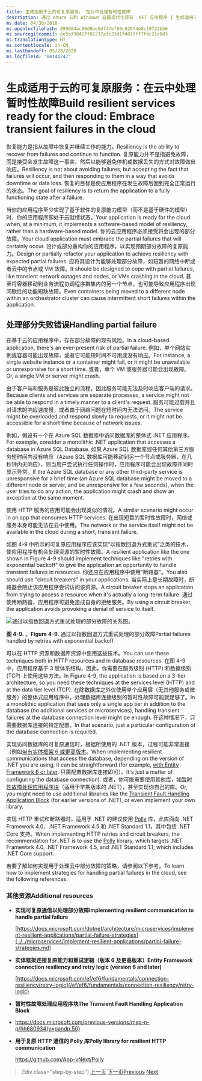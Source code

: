 ```yaml
---
title: 生成适用于云的可复原服务。 在云中处理暂时性故障
description: 通过 Azure 云和 Windows 容器现代化现有 .NET 应用程序 | 生成适用于云的可复原服务。 在云中处理暂时性故障
ms.date: 04/30/2018
ms.openlocfilehash: 899084ac00d9be0df47ef88c026f4e8c19722bb6
ms.sourcegitcommit: ee5b798427f81237a3c23d1fd81fff7fdc21e8d3
ms.translationtype: HT
ms.contentlocale: zh-CN
ms.lasthandoff: 05/28/2020
ms.locfileid: "84144247"
---
```

# <a name="build-resilient-services-ready-for-the-cloud-embrace-transient-failures-in-the-cloud"></a><span data-ttu-id="115d2-105">生成适用于云的可复原服务：在云中处理暂时性故障</span><span class="sxs-lookup"><span data-stu-id="115d2-105">Build resilient services ready for the cloud: Embrace transient failures in the cloud</span></span>

<span data-ttu-id="115d2-106">恢复能力是指从故障中恢复并继续工作的能力。</span><span class="sxs-lookup"><span data-stu-id="115d2-106">Resiliency is the ability to recover from failures and continue to function.</span></span> <span data-ttu-id="115d2-107">复原能力并不是指避免故障，而是接受会发生故障这一事实，然后以能够避免停机或数据丢失的方式对故障做出响应。</span><span class="sxs-lookup"><span data-stu-id="115d2-107">Resiliency is not about avoiding failures, but accepting the fact that failures will occur, and then responding to them in a way that avoids downtime or data loss.</span></span> <span data-ttu-id="115d2-108">恢复的目标是使应用程序在发生故障后回到完全正常运行的状态。</span><span class="sxs-lookup"><span data-stu-id="115d2-108">The goal of resiliency is to return the application to a fully functioning state after a failure.</span></span>

<span data-ttu-id="115d2-109">当你的应用程序至少实现了基于软件的复原能力模型（而不是基于硬件的模型）时，你的应用程序即处于云就绪状态。</span><span class="sxs-lookup"><span data-stu-id="115d2-109">Your application is ready for the cloud when, at a minimum, it implements a software-based model of resiliency, rather than a hardware-based model.</span></span> <span data-ttu-id="115d2-110">你的云应用程序必须接受将会出现的部分故障。</span><span class="sxs-lookup"><span data-stu-id="115d2-110">Your cloud application must embrace the partial failures that will certainly occur.</span></span> <span data-ttu-id="115d2-111">设计或部分重构你的应用程序，以实现预期部分故障的复原能力。</span><span class="sxs-lookup"><span data-stu-id="115d2-111">Design or partially refactor your application to achieve resiliency with expected partial failures.</span></span> <span data-ttu-id="115d2-112">应将其设计为能够处理部分故障，如短暂的网络中断或者云中的节点或 VM 故障。</span><span class="sxs-lookup"><span data-stu-id="115d2-112">It should be designed to cope with partial failures, like transient network outages and nodes, or VMs crashing in the cloud.</span></span> <span data-ttu-id="115d2-113">甚至将容器移动到业务流程协调程序群集内的另一个节点，也可能导致应用程序出现间歇性的功能短缺故障。</span><span class="sxs-lookup"><span data-stu-id="115d2-113">Even containers being moved to a different node within an orchestrator cluster can cause intermittent short failures within the application.</span></span>

## <a name="handling-partial-failure"></a><span data-ttu-id="115d2-114">处理部分失败错误</span><span class="sxs-lookup"><span data-stu-id="115d2-114">Handling partial failure</span></span>

<span data-ttu-id="115d2-115">在基于云的应用程序中，存在部分故障的现有风险。</span><span class="sxs-lookup"><span data-stu-id="115d2-115">In a cloud-based application, there's an ever-present risk of partial failure.</span></span> <span data-ttu-id="115d2-116">例如，单个网站实例或容器可能出现故障，或者它可能短时间不可用或没有响应。</span><span class="sxs-lookup"><span data-stu-id="115d2-116">For instance, a single website instance or a container might fail, or it might be unavailable or unresponsive for a short time.</span></span> <span data-ttu-id="115d2-117">或者，单个 VM 或服务器可能会出现故障。</span><span class="sxs-lookup"><span data-stu-id="115d2-117">Or, a single VM or server might crash.</span></span>

<span data-ttu-id="115d2-118">由于客户端和服务是彼此独立的流程，因此服务可能无法及时响应客户端的请求。</span><span class="sxs-lookup"><span data-stu-id="115d2-118">Because clients and services are separate processes, a service might not be able to respond in a timely manner to a client's request.</span></span> <span data-ttu-id="115d2-119">服务可能过载并且对请求的响应速度慢，或者由于网络问题在短时间内无法访问。</span><span class="sxs-lookup"><span data-stu-id="115d2-119">The service might be overloaded and respond slowly to requests, or it might not be accessible for a short time because of network issues.</span></span>

<span data-ttu-id="115d2-120">例如，假设有一个在 Azure SQL 数据库中访问数据库的整体式 .NET 应用程序。</span><span class="sxs-lookup"><span data-stu-id="115d2-120">For example, consider a monolithic .NET application that accesses a database in Azure SQL Database.</span></span> <span data-ttu-id="115d2-121">如果 Azure SQL 数据库或任何其他第三方服务短时间内没有响应（Azure SQL 数据库可能移动到另一个节点或服务器，在几秒钟内无响应），则当用户尝试执行任何操作时，应用程序可能会出现故障并同时显示异常。</span><span class="sxs-lookup"><span data-stu-id="115d2-121">If the Azure SQL database or any other third-party service is unresponsive for a brief time (an Azure SQL database might be moved to a different node or server, and be unresponsive for a few seconds), when the user tries to do any action, the application might crash and show an exception at the same moment.</span></span>

<span data-ttu-id="115d2-122">使用 HTTP 服务的应用可能会出现类似的情况。</span><span class="sxs-lookup"><span data-stu-id="115d2-122">A similar scenario might occur in an app that consumes HTTP services.</span></span> <span data-ttu-id="115d2-123">在出现短暂的暂时性故障时，网络或服务本身可能无法在云中使用。</span><span class="sxs-lookup"><span data-stu-id="115d2-123">The network or the service itself might not be available in the cloud during a short, transient failure.</span></span>

<span data-ttu-id="115d2-124">如图 4-9 中所示的可复原应用程序应该实现“以指数回退方式重试”之类的技术，使应用程序有机会处理资源的暂时性故障。</span><span class="sxs-lookup"><span data-stu-id="115d2-124">A resilient application like the one shown in Figure 4-9 should implement techniques like "retries with exponential backoff" to give the application an opportunity to handle transient failures in resources.</span></span> <span data-ttu-id="115d2-125">你还应在应用程序中使用“断路器”。</span><span class="sxs-lookup"><span data-stu-id="115d2-125">You also should use "circuit breakers" in your applications.</span></span> <span data-ttu-id="115d2-126">当实际上是长期故障时，断路器会阻止该应用程序尝试访问该资源。</span><span class="sxs-lookup"><span data-stu-id="115d2-126">A circuit breaker stops an application from trying to access a resource when it's actually a long-term failure.</span></span> <span data-ttu-id="115d2-127">通过使用断路器，应用程序可避免造成自身的拒绝服务。</span><span class="sxs-lookup"><span data-stu-id="115d2-127">By using a circuit breaker, the application avoids provoking a denial of service to itself.</span></span>

![通过以指数回退方式重试处理的部分故障的关系图。](./media/retry-partial-failures.png)

<span data-ttu-id="115d2-129">**图 4-9.** 。</span><span class="sxs-lookup"><span data-stu-id="115d2-129">**Figure 4-9.**</span></span> <span data-ttu-id="115d2-130">通过以指数回退方式重试处理的部分故障</span><span class="sxs-lookup"><span data-stu-id="115d2-130">Partial failures handled by retries with exponential backoff</span></span>

<span data-ttu-id="115d2-131">可以在 HTTP 资源和数据库资源中使用这些技术。</span><span class="sxs-lookup"><span data-stu-id="115d2-131">You can use these techniques both in HTTP resources and in database resources.</span></span> <span data-ttu-id="115d2-132">在图 4-9 中，应用程序基于 3 层体系结构，因此，你需要在服务级别 (HTTP) 和数据级别 (TCP) 上使用这些方法。</span><span class="sxs-lookup"><span data-stu-id="115d2-132">In Figure 4-9, the application is based on a 3-tier architecture, so you need these techniques at the services level (HTTP) and at the data tier level (TCP).</span></span> <span data-ttu-id="115d2-133">在除数据库之外仅使用单个应用层（无其他服务或微服务）的整体式应用程序中，处理数据库连接级别的暂时性故障可能就足够了。</span><span class="sxs-lookup"><span data-stu-id="115d2-133">In a monolithic application that uses only a single app tier in addition to the database (no additional services or microservices), handling transient failures at the database connection level might be enough.</span></span> <span data-ttu-id="115d2-134">在这种情况下，只需要数据库连接的特定配置。</span><span class="sxs-lookup"><span data-stu-id="115d2-134">In that scenario, just a particular configuration of the database connection is required.</span></span>

<span data-ttu-id="115d2-135">实现访问数据库的可复原通信时，根据所使用的 .NET 版本，过程可能非常直接（例如[带有实体框架 6 或更高版本](/ef/ef6/fundamentals/connection-resiliency/retry-logic)。</span><span class="sxs-lookup"><span data-stu-id="115d2-135">When implementing resilient communications that access the database, depending on the version of .NET you are using, it can be straightforward (for example, [with Entity Framework 6 or later](/ef/ef6/fundamentals/connection-resiliency/retry-logic).</span></span> <span data-ttu-id="115d2-136">只需配置数据库连接即可）。</span><span class="sxs-lookup"><span data-stu-id="115d2-136">It's just a matter of configuring the database connection).</span></span> <span data-ttu-id="115d2-137">或者，你可能需要使用其他库，如[暂时性故障处理应用程序块](https://docs.microsoft.com/previous-versions/msp-n-p/hh680934(v=pandp.50))（适用于早期版本的 .NET），甚至实现你自己的库。</span><span class="sxs-lookup"><span data-stu-id="115d2-137">Or, you might need to use additional libraries like the [Transient Fault Handling Application Block](https://docs.microsoft.com/previous-versions/msp-n-p/hh680934(v=pandp.50)) (for earlier versions of .NET), or even implement your own library.</span></span>

<span data-ttu-id="115d2-138">实现 HTTP 重试和断路器时，适用于 .NET 的建议使用 [Polly](https://github.com/App-vNext/Polly) 库，此库面向 .NET Framework 4.0、.NET Framework 4.5 和 .NET Standard 1.1，其中包括 .NET Core 支持。</span><span class="sxs-lookup"><span data-stu-id="115d2-138">When implementing HTTP retries and circuit breakers, the recommendation for .NET is to use the [Polly](https://github.com/App-vNext/Polly) library, which targets .NET Framework 4.0, .NET Framework 4.5, and .NET Standard 1.1, which includes .NET Core support.</span></span>

<span data-ttu-id="115d2-139">若要了解如何实现用于处理云中部分故障的策略，请参阅以下参考。</span><span class="sxs-lookup"><span data-stu-id="115d2-139">To learn how to implement strategies for handling partial failures in the cloud, see the following references.</span></span>

### <a name="additional-resources"></a><span data-ttu-id="115d2-140">其他资源</span><span class="sxs-lookup"><span data-stu-id="115d2-140">Additional resources</span></span>

- <span data-ttu-id="115d2-141">**实现可复原通信以处理部分故障**</span><span class="sxs-lookup"><span data-stu-id="115d2-141">**Implementing resilient communication to handle partial failure**</span></span>

    [https://docs.microsoft.com/dotnet/architecture/microservices/implement-resilient-applications/partial-failure-strategies](../../microservices/implement-resilient-applications/partial-failure-strategies.md)

- <span data-ttu-id="115d2-142">**实体框架连接复原能力和重试逻辑（版本 6 及更高版本）**</span><span class="sxs-lookup"><span data-stu-id="115d2-142">**Entity Framework connection resiliency and retry logic (version 6 and later)**</span></span>

    [https://docs.microsoft.com/ef/ef6/fundamentals/connection-resiliency/retry-logic](/ef/ef6/fundamentals/connection-resiliency/retry-logic)

- <span data-ttu-id="115d2-143">**暂时性故障处理应用程序块**</span><span class="sxs-lookup"><span data-stu-id="115d2-143">**The Transient Fault Handling Application Block**</span></span>

- <https://docs.microsoft.com/previous-versions/msp-n-p/hh680934(v=pandp.50)>

- <span data-ttu-id="115d2-144">**用于复原 HTTP 通信的 Polly 库**</span><span class="sxs-lookup"><span data-stu-id="115d2-144">**Polly library for resilient HTTP communication**</span></span>

    <https://github.com/App-vNext/Polly>

>[!div class="step-by-step"]
><span data-ttu-id="115d2-145">[上一页](when-to-deploy-windows-containers-to-azure-container-service-kubernetes.md)
>[下一页](modernize-your-apps-with-monitoring-and-telemetry.md)</span><span class="sxs-lookup"><span data-stu-id="115d2-145">[Previous](when-to-deploy-windows-containers-to-azure-container-service-kubernetes.md)
[Next](modernize-your-apps-with-monitoring-and-telemetry.md)</span></span>
